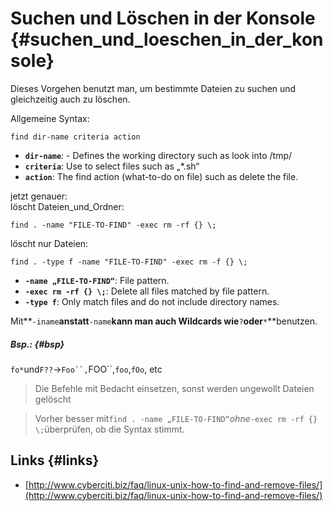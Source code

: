 # Suchen und Löschen in der Konsole {#suchen_und_loeschen_in_der_konsole}

Dieses Vorgehen benutzt man, um bestimmte Dateien zu suchen und gleichzeitig auch zu löschen.  
  
Allgemeine Syntax:

```
find dir-name criteria action
```

* **`dir-name`**: - Defines the working directory such as look into /tmp/
* **`criteria`**: Use to select files such as „\*.sh“
* **`action`**: The find action \(what-to-do on file\) such as delete the file.

  
jetzt genauer:  
löscht Dateien_und_Ordner:

```
find . -name "FILE-TO-FIND" -exec rm -rf {} \;
```

  


löscht nur Dateien:

```
find . -type f -name "FILE-TO-FIND" -exec rm -f {} \;
```

* **`-name „FILE-TO-FIND“`**: File pattern.
* **`-exec rm -rf {} \;`**: Delete all files matched by file pattern.
* **`-type f`**: Only match files and do not include directory names.

  
Mit**`-iname`**anstatt**`-name`**kann man auch Wildcards wie**`?`**oder**`*`**benutzen.

##### Bsp.: {#bsp}

`fo*`und`F??`→```Foo``,```FOO``,`foo`,`fOo`, etc

> Die Befehle mit Bedacht einsetzen, sonst werden ungewollt Dateien gelöscht

> Vorher besser mit`find . -name „FILE-TO-FIND“`_ohne_`-exec rm -rf {} \;`überprüfen, ob die Syntax stimmt.



## Links {#links}

* [http://www.cyberciti.biz/faq/linux-unix-how-to-find-and-remove-files/](http://www.cyberciti.biz/faq/linux-unix-how-to-find-and-remove-files/)



